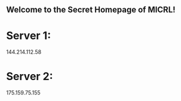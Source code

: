 ## Welcome to the Secret Homepage of MICRL!
# Server 1:
144.214.112.58
# Server 2:
175.159.75.155







